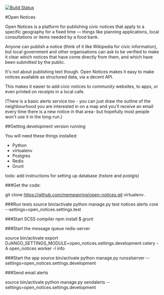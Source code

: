 [![Build Status](https://travis-ci.org/memespring/open-notices.svg?branch=master)](https://travis-ci.org/memespring/open-notices)

#Open Notices

Open Notices is a platform for publishing civic notices that apply to a specific geography for a fixed time &mdash; things like planning applications, local consultations or items needed by a food bank.

Anyone can publish a notice (think of it like Wikipedia for civic information), but local government and other organisations can ask to be verified to make it clear which notices that have come directly from them, and which have been submitted by the public.

It's not about publishing text though. Open Notices makes it easy to make notices available as structured data, via a decent API.

This makes it easier to add civic notices to community websites, to apps, or even printed on receipts in a local cafe.

(There is a basic alerts service too - you can just draw the outline of the neighbourhood you are interested in on a map and you'll receive an email every time there is a new notice in that area- but hopefully most people won't use it in the long-run.)

##Getting development version running

You will need these things installed:

* Python
* virtualenv
* Postgres
* Redis
* Grunt

todo: add instructions for setting up database (hstore and postgis)

###Get the code:

git clone https://github.com/memespring/open-notices.git
virtualenv .

###Run tests
source bin/activate
python manage.py test notices alerts core --settings=open_notices.settings.test

###Start SCSS compiler
npm install
$ grunt

###Start the message queue
redis-server

source bin/activate
export  DJANGO_SETTINGS_MODULE=open_notices.settings.development
celery -A open_notices worker -l info

###Start the app
source bin/activate
python manage.py runsslserver --settings=open_notices.settings.development

###Send email alerts

source bin/activate
python manage.py sendalerts --settings=open_notices.settings.development
